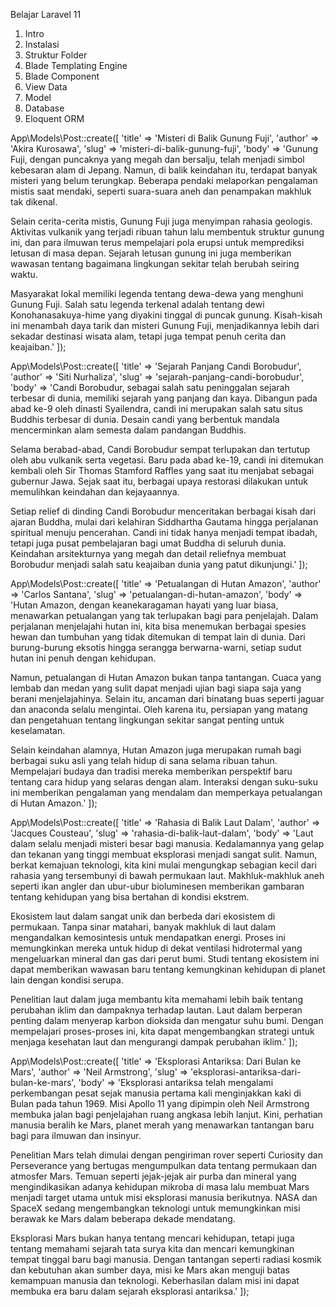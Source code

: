 Belajar Laravel 11

1. Intro
2. Instalasi
3. Struktur Folder
4. Blade Templating Engine
5. Blade Component
6. View Data
7. Model
8. Database
9. Eloquent ORM

App\Models\Post::create([
'title' => 'Misteri di Balik Gunung Fuji',
'author' => 'Akira Kurosawa',
'slug' => 'misteri-di-balik-gunung-fuji',
'body' => 'Gunung Fuji, dengan puncaknya yang megah dan bersalju, telah menjadi simbol kebesaran alam di Jepang. Namun, di balik keindahan itu, terdapat banyak misteri yang belum terungkap. Beberapa pendaki melaporkan pengalaman mistis saat mendaki, seperti suara-suara aneh dan penampakan makhluk tak dikenal.

Selain cerita-cerita mistis, Gunung Fuji juga menyimpan rahasia geologis. Aktivitas vulkanik yang terjadi ribuan tahun lalu membentuk struktur gunung ini, dan para ilmuwan terus mempelajari pola erupsi untuk memprediksi letusan di masa depan. Sejarah letusan gunung ini juga memberikan wawasan tentang bagaimana lingkungan sekitar telah berubah seiring waktu.

Masyarakat lokal memiliki legenda tentang dewa-dewa yang menghuni Gunung Fuji. Salah satu legenda terkenal adalah tentang dewi Konohanasakuya-hime yang diyakini tinggal di puncak gunung. Kisah-kisah ini menambah daya tarik dan misteri Gunung Fuji, menjadikannya lebih dari sekadar destinasi wisata alam, tetapi juga tempat penuh cerita dan keajaiban.'
]);

App\Models\Post::create([
'title' => 'Sejarah Panjang Candi Borobudur',
'author' => 'Siti Nurhaliza',
'slug' => 'sejarah-panjang-candi-borobudur',
'body' => 'Candi Borobudur, sebagai salah satu peninggalan sejarah terbesar di dunia, memiliki sejarah yang panjang dan kaya. Dibangun pada abad ke-9 oleh dinasti Syailendra, candi ini merupakan salah satu situs Buddhis terbesar di dunia. Desain candi yang berbentuk mandala mencerminkan alam semesta dalam pandangan Buddhis.

Selama berabad-abad, Candi Borobudur sempat terlupakan dan tertutup oleh abu vulkanik serta vegetasi. Baru pada abad ke-19, candi ini ditemukan kembali oleh Sir Thomas Stamford Raffles yang saat itu menjabat sebagai gubernur Jawa. Sejak saat itu, berbagai upaya restorasi dilakukan untuk memulihkan keindahan dan kejayaannya.

Setiap relief di dinding Candi Borobudur menceritakan berbagai kisah dari ajaran Buddha, mulai dari kelahiran Siddhartha Gautama hingga perjalanan spiritual menuju pencerahan. Candi ini tidak hanya menjadi tempat ibadah, tetapi juga pusat pembelajaran bagi umat Buddha di seluruh dunia. Keindahan arsitekturnya yang megah dan detail reliefnya membuat Borobudur menjadi salah satu keajaiban dunia yang patut dikunjungi.'
]);

App\Models\Post::create([
'title' => 'Petualangan di Hutan Amazon',
'author' => 'Carlos Santana',
'slug' => 'petualangan-di-hutan-amazon',
'body' => 'Hutan Amazon, dengan keanekaragaman hayati yang luar biasa, menawarkan petualangan yang tak terlupakan bagi para penjelajah. Dalam perjalanan menjelajahi hutan ini, kita bisa menemukan berbagai spesies hewan dan tumbuhan yang tidak ditemukan di tempat lain di dunia. Dari burung-burung eksotis hingga serangga berwarna-warni, setiap sudut hutan ini penuh dengan kehidupan.

Namun, petualangan di Hutan Amazon bukan tanpa tantangan. Cuaca yang lembab dan medan yang sulit dapat menjadi ujian bagi siapa saja yang berani menjelajahinya. Selain itu, ancaman dari binatang buas seperti jaguar dan anaconda selalu mengintai. Oleh karena itu, persiapan yang matang dan pengetahuan tentang lingkungan sekitar sangat penting untuk keselamatan.

Selain keindahan alamnya, Hutan Amazon juga merupakan rumah bagi berbagai suku asli yang telah hidup di sana selama ribuan tahun. Mempelajari budaya dan tradisi mereka memberikan perspektif baru tentang cara hidup yang selaras dengan alam. Interaksi dengan suku-suku ini memberikan pengalaman yang mendalam dan memperkaya petualangan di Hutan Amazon.'
]);

App\Models\Post::create([
'title' => 'Rahasia di Balik Laut Dalam',
'author' => 'Jacques Cousteau',
'slug' => 'rahasia-di-balik-laut-dalam',
'body' => 'Laut dalam selalu menjadi misteri besar bagi manusia. Kedalamannya yang gelap dan tekanan yang tinggi membuat eksplorasi menjadi sangat sulit. Namun, berkat kemajuan teknologi, kita kini mulai mengungkap sebagian kecil dari rahasia yang tersembunyi di bawah permukaan laut. Makhluk-makhluk aneh seperti ikan angler dan ubur-ubur bioluminesen memberikan gambaran tentang kehidupan yang bisa bertahan di kondisi ekstrem.

Ekosistem laut dalam sangat unik dan berbeda dari ekosistem di permukaan. Tanpa sinar matahari, banyak makhluk di laut dalam mengandalkan kemosintesis untuk mendapatkan energi. Proses ini memungkinkan mereka untuk hidup di dekat ventilasi hidrotermal yang mengeluarkan mineral dan gas dari perut bumi. Studi tentang ekosistem ini dapat memberikan wawasan baru tentang kemungkinan kehidupan di planet lain dengan kondisi serupa.

Penelitian laut dalam juga membantu kita memahami lebih baik tentang perubahan iklim dan dampaknya terhadap lautan. Laut dalam berperan penting dalam menyerap karbon dioksida dan mengatur suhu bumi. Dengan mempelajari proses-proses ini, kita dapat mengembangkan strategi untuk menjaga kesehatan laut dan mengurangi dampak perubahan iklim.'
]);

App\Models\Post::create([
'title' => 'Eksplorasi Antariksa: Dari Bulan ke Mars',
'author' => 'Neil Armstrong',
'slug' => 'eksplorasi-antariksa-dari-bulan-ke-mars',
'body' => 'Eksplorasi antariksa telah mengalami perkembangan pesat sejak manusia pertama kali menginjakkan kaki di Bulan pada tahun 1969. Misi Apollo 11 yang dipimpin oleh Neil Armstrong membuka jalan bagi penjelajahan ruang angkasa lebih lanjut. Kini, perhatian manusia beralih ke Mars, planet merah yang menawarkan tantangan baru bagi para ilmuwan dan insinyur.

Penelitian Mars telah dimulai dengan pengiriman rover seperti Curiosity dan Perseverance yang bertugas mengumpulkan data tentang permukaan dan atmosfer Mars. Temuan seperti jejak-jejak air purba dan mineral yang mengindikasikan adanya kehidupan mikroba di masa lalu membuat Mars menjadi target utama untuk misi eksplorasi manusia berikutnya. NASA dan SpaceX sedang mengembangkan teknologi untuk memungkinkan misi berawak ke Mars dalam beberapa dekade mendatang.

Eksplorasi Mars bukan hanya tentang mencari kehidupan, tetapi juga tentang memahami sejarah tata surya kita dan mencari kemungkinan tempat tinggal baru bagi manusia. Dengan tantangan seperti radiasi kosmik dan kebutuhan akan sumber daya, misi ke Mars akan menguji batas kemampuan manusia dan teknologi. Keberhasilan dalam misi ini dapat membuka era baru dalam sejarah eksplorasi antariksa.'
]);
